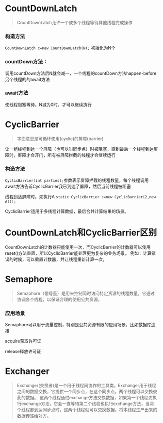 # CountDownLatch #
 
> CountDownLatch允许一个或多个线程等待其他线程完成操作 


### 构造方法 

`CountDownLatch c=new CountDownLatch(N);` 初始化为N个

### countDown方法： ###
调用countDown方法后N就会减一，一个线程的countDown方法happen-before另个线程的的await方法
### await方法 ###
使线程阻塞等待，N减为0时，才可以继续执行

# CyclicBarrier #


> 字面意思是可循环使用(cyclic)的屏障(barrier)

让一组线程到达一个屏障（也可以叫同步点）时被阻塞，直到最后一个线程到达屏障时，屏障才会开门，所有被屏障拦截的线程才会继续运行

### 构造方法 ###
`CyclicBarrier(int parties);`参数表示屏障拦截的线程数量，每个线程调用await方法告诉CyclicBarrier我已到达了屏障，然后当前线程被阻塞

 线程到达屏障时，先执行A  `static CyclicBarrier c=new CyclicBarrier(2,new A());`

CyclicBarrier适用于多线程计算数据，最后合并计算结果的场景。

# CountDownLatch和CyclicBarrier区别 #
CountDownLatch的计数器只能使用一次，而CyclicBarrier的计数器可以使用reset()方法重置，所以CyclicBarrier能处理更为复杂的业务场景。
例如：计算错误的时候，可以重置计数器，并让线程重新计算一次。

# Semaphore #
> Semaphore（信号量）是用来控制同时访问特定资源的线程数量，它通过协调各个线程，以保证合理的使用公共资源。

### 应用场景 ###
Semaphore可以用于流量控制，特别是公共资源有限的应用场景，比如数据库连接

acquire获取许可证

release释放许可证

# Exchanger #
> Exchanger(交换者)是一个用于线程间协作的工具类。Exchanger用于线程之间的数据交换，它提供一个同步点，在这个同步点，两个线程可以交换彼此的数据。
> 这两个线程通过exchange方法交换数据，如果第一个线程先执行exchange方法，它会一直等待第二个线程也执行exchange方法，当两个线程都到达同步点时，这两个线程就可以交换数据，将本线程生产出来的数据传递给对方。


